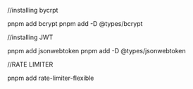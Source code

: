 
//installing bycrpt

pnpm add bcrypt
pnpm add -D @types/bcrypt




//installing JWT

pnpm add jsonwebtoken
pnpm add -D @types/jsonwebtoken


//RATE LIMITER

pnpm add rate-limiter-flexible
